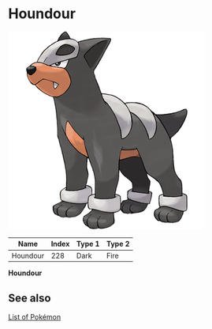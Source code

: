# Houndour


![Houndour](images/228.png)

| **Name** | **Index** | **Type 1** | **Type 2** |
|----|----|----|----|
| Houndour | 228 | Dark | Fire  |

**Houndour** 

## See also

[List of Pokémon](../pokemon.md)
